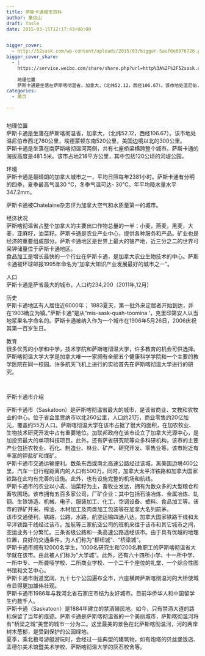 ```yaml
---
title: 萨斯卡通城市百科
author: 童远山
draft: fasle
date: 2015-03-15T12:17:43+00:00


bigger_cover:
  - http://52sask.com/wp-content/uploads/2015/03/bigger-5aef0e6976726.png
bigger_cover_share:
  - |
    https://service.weibo.com/share/share.php?url=http%3A%2F%2F52sask.com%2Farticle%2F51&type=button&language=zh_cn&searchPic=true&pic=http%3A%2F%2F52sask.com%2Fwp-content%2Fuploads%2F2015%2F03%2Fbigger-5aef0e6976726.png&title=【萨斯卡通城市百科】
    
    地理位置
    萨斯卡通是坐落在萨斯喀彻温省，加拿大，（北纬52.12，西经106.67）。该市地处温尼伯...
categories:
  - 黄页

---
```

<img decoding="async" src="http://52sask.qiniudn.com/142755hz1f25315fk9h4se.jpg" alt="" />

地理位置  
萨斯卡通是坐落在萨斯喀彻温省，加拿大，（北纬52.12，西经106.67）。该市地处温尼伯市西北780公里，埃德蒙顿东南520公里，美国边境以北的300公里。  
萨斯卡通是坐落在南萨斯喀彻温河两侧，共有七座桥梁横跨整个城市。萨斯卡通的海拔高度是481.5米。该市占地218平方公里，其中包括120公顷的河堤公园。

环境  
萨斯卡通是最晴朗的加拿大城市之一，平均日照每年2381小时。萨斯卡通有分明的四季，夏季最高气温30 ℃，冬季气温可达- 30℃。年平均降水量水平347.2mm。

萨斯卡通被Chatelaine杂志评为加拿大空气和水质量第一的城市。

经济状况  
萨斯喀彻温省占整个加拿大的主要出口作物总量的一半：小麦，燕麦，黑麦，大麦，亚麻籽，油菜籽。萨斯卡通是农业产业中心，提供各种服务和产品。矿业也是经济的重要组成部分。萨斯卡通地区是世界上最大的铀产地，近三分之二的世界可采钾储量位于萨斯卡通地区。  
食品加工是增长最快的一个行业在萨斯卡通，是加拿大农业生物技术的中心。萨斯卡通被环球邮报1995年命名为“加拿大知识产业发展最好的城市之一”。

人口  
萨斯卡通是萨省最大的城市，人口约234,200（2011年,12月）

历史  
萨斯卡通地区有人居住近6000年； 1883夏天，第一批外来定居者开始到达，并在1903确立为镇。”萨斯卡通”是从“mis-sask-quah-toomina &#8216;，克里印第安人以当地浆果名字命名的。萨斯卡通被纳入作为一个城市在1906年5月26日，2006庆祝其第一百岁生日。

教育  
很多优秀的小学和中学，技术学院和萨斯喀彻温大学，许多教育的机会可供选择。  
萨斯喀彻温大学大学是加拿大唯一一家拥有全部五个健康科学学院和一个主要的教学医院在同一校园。许多航天飞机上进行的实验首先在萨斯喀彻温大学进行的研究。

&nbsp;

萨斯卡通市介绍

萨斯卡通市（Saskatoon）是萨斯喀彻温省最大的城市，是该省商业、文教和农牧业的中心。位于省会里贾纳市以北260公里，人口约21万，商业零售约20亿加元，覆盖约55万人口。萨斯喀彻温大学在该市占据了很大的面积，在加农牧业、生物技术研究开发中占有重要地位。加联邦政府在该市设立了加拿大光源中心，是加投资最大的单项科技项目。此外，还有萨省研究院等众多科研机构，该市的主要产业包括农牧业、石化、制造业、林业、矿产、研究开发、零售业等。该市附近有丰富的钾盐矿和煤矿。  
萨斯卡通市交通运输便利。数条东西或南北高速公路经过该城，离美国边境400公里。汽车一日行程距离内的人口有500万。同时，加拿大太平洋铁路和加拿大国家铁路在此均有完善的设施。此外，也有设施完整的机场和航线。  
萨斯卡通市的农业以小麦、油菜籽为主，畜牧业发达，拥有为数众多的大型粮仓和畜牧围场。该市拥有五百多家公司，厂矿企业：其中包括石油冶炼、金属冶炼、轧钢、生铁铸造、机械、电子、服装加工、化工、空调设备、塑料、食品加工等。该市的钾矿开采、榨油、木材加工及肉类加工包装等在加拿大名列前茅。  
该市交通便利，铁路，公路，水路，航空运输四通八达。加拿大国家铁路干线和太平洋铁路干线经过该市。加航等三家航空公司的班机来往于该市和其它城市之间，空运业务十分繁忙。三条省级公路和一条高速公路途经该市。由于具有优越的地理位置，良好的交通条件，为人们称为“枢纽城”、“桥梁城”。  
萨斯卡通市拥有12000名学生，1000名研究生和1200名教职工的萨斯喀彻温省大学就在该市。由此被人们称为“大学城”。此外，还有六十四所小学、十一所中学、一所中专、一所聋哑学校、二所商业学校、一个二千个座位的礼堂、一个综合性图书馆和文艺中心。  
萨斯卡通市街道宽阔，九十七个公园遍布全市，六座横跨萨斯喀彻温河的大桥使城市显得更加雄伟壮观。  
萨斯卡通市1986年与我河北省石家庄市结为友好城市。目前华侨华人和中国留学生约数千人。  
萨斯卡通（Saskatoon）是1884年建立的禁酒殖民地。如今，只有禁酒大道的路标保留了当年的痕迹。萨斯卡通是萨斯喀彻温省的一个美丽城市，萨斯喀彻温河将有“桥梁之城”美誉的城市一分为二。这里最美的景色在北萨斯喀彻温河，河的两岸树木葱郁，是受到保护的公园绿地。  
夏季，乘北极号游艇游玩时，会经过一些典型的建筑物，如有炮塔的贝丝堡饭店、孟德尔美术馆暨美术学校、萨斯喀彻温大学的灰石校舍等。